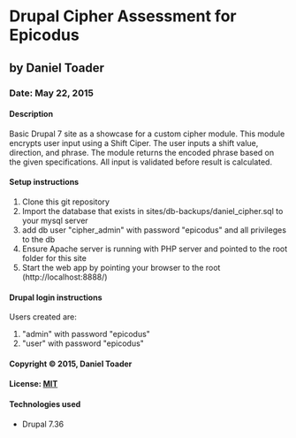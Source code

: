 # Drupal Cipher Assessment for Epicodus
## by Daniel Toader
### Date: May 22, 2015
#### Description
Basic Drupal 7 site as a showcase for a custom cipher module. This module encrypts user input using a Shift Ciper. The user inputs a shift value, direction, and phrase. The module returns the encoded phrase based on the given specifications. All input is validated before result is calculated.

#### Setup instructions
1. Clone this git repository
2. Import the database that exists in sites/db-backups/daniel_cipher.sql to your mysql server
3. add db user "cipher_admin" with password "epicodus" and all privileges to the db
3. Ensure Apache server is running with PHP server and pointed to the root folder for this site
4. Start the web app by pointing your browser to the root (http://localhost:8888/)  

#### Drupal login instructions
Users created are:
1. "admin" with password "epicodus"
2. "user" with password "epicodus"

#### Copyright © 2015, Daniel Toader  

#### License: [MIT](https://github.com/twbs/bootstrap/blob/master/LICENSE)

#### Technologies used
- Drupal 7.36

